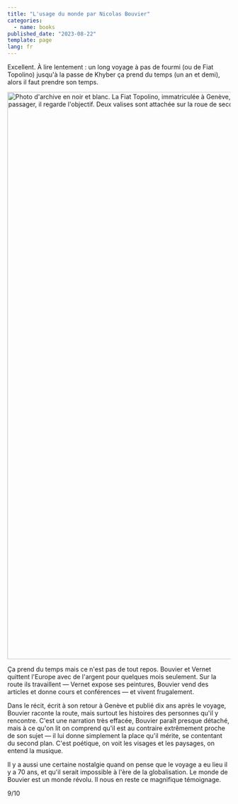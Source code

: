 ```yaml
---
title: "L'usage du monde par Nicolas Bouvier"
categories:
  - name: books
published_date: "2023-08-22"
template: page
lang: fr
---
```


Excellent. À lire lentement : un long voyage à pas de fourmi (ou de Fiat Topolino) jusqu'à la passe de Khyber ça prend du temps (un an et demi), alors il faut prendre son temps.

<img width="1280" height="871" style="aspect-ratio:1280/871;height:auto;" src="/static/images/20230822-nicolas-bouvier-fiat-topolino.jpg" alt="Photo d'archive en noir et blanc. La Fiat Topolino, immatriculée à Genève, sur la route d'Ankara. On voit la voiture de l'arrière, le capot est ouvert et Thierry Vernet est retourné le siège passager, il regarde l'objectif. Deux valises sont attachée sur la roue de secours. La piste de gravillons s'étend jusqu'à l'horizon au pied de collines arides.">

Ça prend du temps mais ce n'est pas de tout repos. Bouvier et Vernet quittent l'Europe avec de l'argent pour quelques mois seulement. Sur la route ils travaillent — Vernet expose ses peintures, Bouvier vend des articles et donne cours et conférences — et vivent frugalement.

Dans le récit, écrit à son retour à Genève et publié dix ans après le voyage, Bouvier raconte la route, mais surtout les histoires des personnes qu'il y rencontre. C'est une narration très effacée, Bouvier paraît presque détaché, mais à ce qu'on lit on comprend qu'il est au contraire extrêmement proche de son sujet — il lui donne simplement la place qu'il mérite, se contentant du second plan. C'est poétique, on voit les visages et les paysages, on entend la musique.

Il y a aussi une certaine nostalgie quand on pense que le voyage a eu lieu il y a 70 ans, et qu'il serait impossible à l'ère de la globalisation. Le monde de Bouvier est un monde révolu. Il nous en reste ce magnifique témoignage.

9/10
